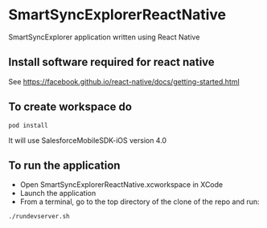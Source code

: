 # SmartSyncExplorerReactNative
SmartSyncExplorer application written using React Native

## Install software required for react native
See https://facebook.github.io/react-native/docs/getting-started.html

## To create workspace do
``` shell
pod install
```
It will use SalesforceMobileSDK-iOS version 4.0

## To run the application
* Open SmartSyncExplorerReactNative.xcworkspace in XCode
* Launch the application
* From a terminal, go to the top directory of the clone of the repo and run: 
``` shell
./rundevserver.sh
```

